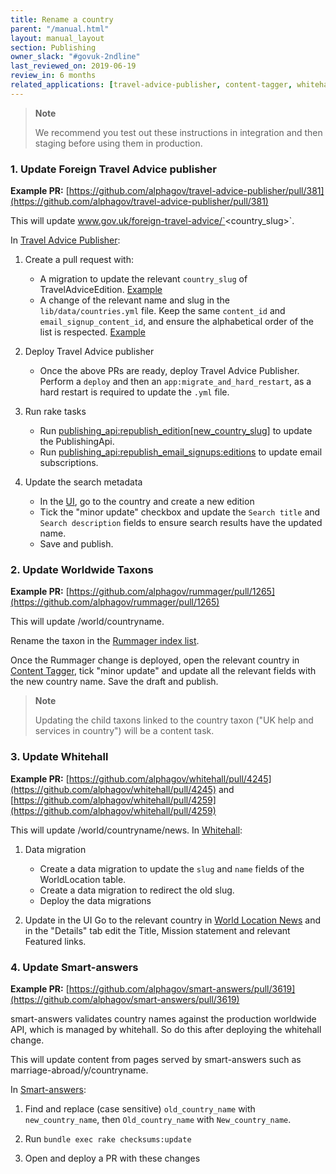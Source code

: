 ```yaml
---
title: Rename a country
parent: "/manual.html"
layout: manual_layout
section: Publishing
owner_slack: "#govuk-2ndline"
last_reviewed_on: 2019-06-19
review_in: 6 months
related_applications: [travel-advice-publisher, content-tagger, whitehall]
---
```

> **Note**
>
> We recommend you test out these instructions in integration and then staging before using them in production.

### 1. Update Foreign Travel Advice publisher

**Example PR:** [https://github.com/alphagov/travel-advice-publisher/pull/381](https://github.com/alphagov/travel-advice-publisher/pull/381)

This will update www.gov.uk/foreign-travel-advice/`<country_slug>`.

In [Travel Advice Publisher](https://github.com/alphagov/travel-advice-publisher):

1. Create a pull request with:
    * A migration to update the relevant `country_slug` of TravelAdviceEdition. [Example](https://github.com/alphagov/travel-advice-publisher/pull/346/commits/b28ff7b4eae96543324f61be700dca32f1ffdba5)
    * A change of the relevant name and slug in the `lib/data/countries.yml` file. Keep the same `content_id` and `email_signup_content_id`, and ensure the alphabetical order of the list is respected. [Example](https://github.com/alphagov/travel-advice-publisher/pull/346/commits/3eb10a8519638850760698992dd1f6467b041ab0)

2. Deploy Travel Advice publisher
    * Once the above PRs are ready, deploy Travel Advice Publisher. Perform a `deploy` and then an `app:migrate_and_hard_restart`, as a hard restart is required to update the `.yml` file.

3. Run rake tasks
    * Run [publishing_api:republish_edition[new_country_slug]](https://deploy.integration.publishing.service.gov.uk/job/run-rake-task/parambuild/?TARGET_APPLICATION=travel-advice-publisher&MACHINE_CLASS=backend&RAKE_TASK=publishing_api:republish_edition[new_country_slug]) to update the PublishingApi.
    * Run [publishing_api:republish_email_signups:editions](https://deploy.integration.publishing.service.gov.uk/job/run-rake-task/parambuild/?TARGET_APPLICATION=travel-advice-publisher&MACHINE_CLASS=backend&RAKE_TASK=publishing_api:republish_email_signups:editions) to update email subscriptions.

4. Update the search metadata
    * In the [UI](https://travel-advice-publisher.integration.publishing.service.gov.uk/admin), go to the country and create a new edition
    * Tick the "minor update" checkbox and update the `Search title` and `Search description` fields to ensure search results have the updated name.
    * Save and publish.

### 2. Update Worldwide Taxons

**Example PR:** [https://github.com/alphagov/rummager/pull/1265](https://github.com/alphagov/rummager/pull/1265)

This will update /world/countryname.

Rename the taxon in the [Rummager index list](https://github.com/alphagov/rummager/blob/master/config/govuk_index/migrated_formats.yaml#L51-L277).

Once the Rummager change is deployed, open the relevant country in [Content Tagger](https://content-tagger.integration.publishing.service.gov.uk/), tick "minor update" and update all the relevant fields with the new country name. Save the draft and publish.

> **Note**
>
> Updating the child taxons linked to the country taxon ("UK help and services in country") will be a content task.

### 3. Update Whitehall

**Example PR:** [https://github.com/alphagov/whitehall/pull/4245](https://github.com/alphagov/whitehall/pull/4245) and [https://github.com/alphagov/whitehall/pull/4259](https://github.com/alphagov/whitehall/pull/4259)

This will update /world/countryname/news. In [Whitehall](https://github.com/alphagov/whitehall):

1. Data migration
    * Create a data migration to update the `slug` and `name` fields of the WorldLocation table.
    * Create a data migration to redirect the old slug.
    * Deploy the data migrations

2. Update in the UI
Go to the relevant country in [World Location News](https://whitehall-admin.integration.publishing.service.gov.uk/government/admin/world_locations) and in the "Details" tab edit the Title, Mission statement and relevant Featured links.

### 4. Update Smart-answers

**Example PR:** [https://github.com/alphagov/smart-answers/pull/3619](https://github.com/alphagov/smart-answers/pull/3619)

smart-answers validates country names against the production worldwide API, which is managed by whitehall.  So do this after deploying the whitehall change.

This will update content from pages served by smart-answers such as marriage-abroad/y/countryname.

In [Smart-answers](https://github.com/alphagov/smart-answers):

1. Find and replace (case sensitive) `old_country_name` with `new_country_name`, then `Old_country_name` with `New_country_name`.

2. Run `bundle exec rake checksums:update`

3. Open and deploy a PR with these changes
